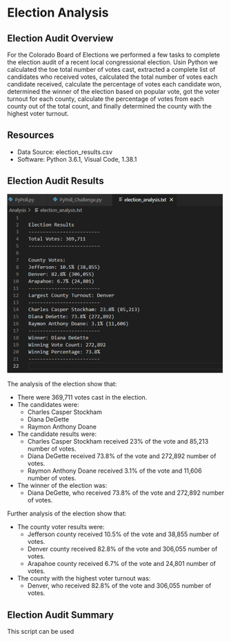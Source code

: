 # Election Analysis

## Election Audit Overview
For the Colorado Board of Elections we performed a few tasks to complete the election audit of a recent local congressional election. Usin Python we calculated the toe total number of votes cast, extracted a complete list of candidates who received votes, calculated the total number of votes each candidate received, calculate the percentage of votes each candidate won, determined the winner of the election based on popular vote, got the voter turnout for each county, calculate the percentage of votes from each county out of the total count, and finally determined the county with the highest voter turnout.

## Resources
- Data Source: election_results.csv
- Software: Python 3.6.1, Visual Code, 1.38.1

## Election Audit Results

<img src="Resources/election_results.png" width="500">

The analysis of the election show that:
- There were 369,711 votes cast in the election.
- The candidates were:
    - Charles Casper Stockham
    - Diana DeGette
    - Raymon Anthony Doane
- The candidate results were:
    - Charles Casper Stockham received 23% of the vote and 85,213 number of votes.
    - Diana DeGette received 73.8% of the vote and 272,892 number of votes.
    - Raymon Anthony Doane received 3.1% of the vote and 11,606 number of votes.
- The winner of the election was:
    - Diana DeGette, who received 73.8% of the vote and 272,892 number of votes.
    
Further analysis of the election show that:
- The county voter results were:
    - Jefferson county received 10.5% of the vote and 38,855 number of votes.
    - Denver county received 82.8% of the vote and 306,055 number of votes.
    - Arapahoe county received 6.7% of the vote and 24,801 number of votes.
- The county with the highest voter turnout was:
    - Denver, who received 82.8% of the vote and 306,055 number of votes.

## Election Audit Summary
This script can be used 
